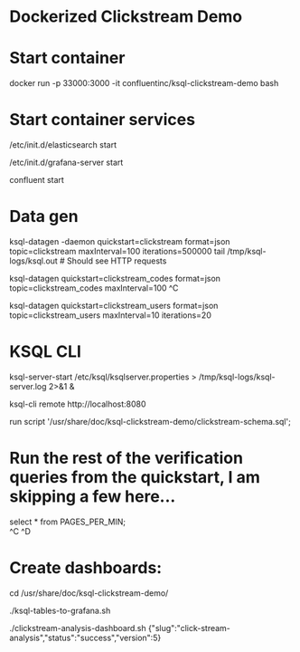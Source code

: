 # Dockerized Clickstream Demo







# Start container

docker run -p 33000:3000 -it confluentinc/ksql-clickstream-demo bash


# Start container services

/etc/init.d/elasticsearch start

/etc/init.d/grafana-server start

confluent start


# Data gen

ksql-datagen -daemon quickstart=clickstream format=json topic=clickstream maxInterval=100 iterations=500000
tail /tmp/ksql-logs/ksql.out  # Should see HTTP requests

ksql-datagen quickstart=clickstream_codes format=json topic=clickstream_codes maxInterval=100 
^C 

ksql-datagen quickstart=clickstream_users format=json topic=clickstream_users maxInterval=10 iterations=20


# KSQL CLI

ksql-server-start /etc/ksql/ksqlserver.properties > /tmp/ksql-logs/ksql-server.log 2>&1 &

ksql-cli remote http://localhost:8080

run script '/usr/share/doc/ksql-clickstream-demo/clickstream-schema.sql';

# Run the rest of the verification queries from the quickstart, I am skipping a few here...

select * from PAGES_PER_MIN;  
^C
^D


# Create dashboards:

cd /usr/share/doc/ksql-clickstream-demo/

./ksql-tables-to-grafana.sh

./clickstream-analysis-dashboard.sh {"slug":"click-stream-analysis","status":"success","version":5}